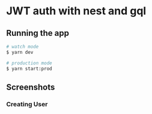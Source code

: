 # JWT auth with nest and gql

## Running the app

```bash
# watch mode
$ yarn dev

# production mode
$ yarn start:prod
```

## Screenshots

### Creating User

